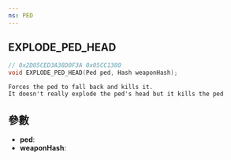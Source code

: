 ```yaml
---
ns: PED
---
```

## EXPLODE_PED_HEAD

```c
// 0x2D05CED3A38D0F3A 0x05CC1380
void EXPLODE_PED_HEAD(Ped ped, Hash weaponHash);
```

```
Forces the ped to fall back and kills it.  
It doesn't really explode the ped's head but it kills the ped  
```

## 參數
* **ped**: 
* **weaponHash**: 

